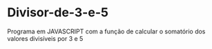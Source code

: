 # Divisor-de-3-e-5
Programa em JAVASCRIPT com a função de calcular o somatório dos valores divisíveis por 3 e 5 
